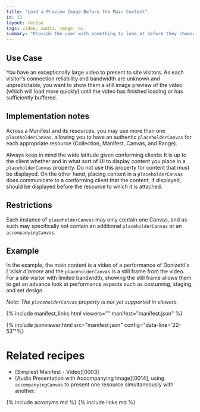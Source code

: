 ```yaml
---
title: "Load a Preview Image Before the Main Content"
id: 13
layout: recipe
tags: video, audio, image, av
summary: "Provide the user with something to look at before they choose to start interacting with the main content, and/or while they wait for it to load/buffer."
---
```


## Use Case

You have an exceptionally large video to present to site visitors. As each visitor's connection reliability and bandwidth are unknown and unpredictable, you want to show them a still image preview of the video (which will load more quickly) until the video has finished loading or has sufficiently buffered. 

## Implementation notes

Across a Manifest and its resources, you may use more than one `placeholderCanvas`, allowing you to have an authentic `placeholderCanvas` for each appropriate resource (Collection, Manifest, Canvas, and Range). 

Always keep in mind the wide latitude given conforming clients: It is up to the client whether and in what sort of UI to display content you place in a `placeholderCanvas` property. Do not use this property for content that must be displayed. On the other hand, placing content in a `placeholderCanvas` does communicate to a conforming client that the content, if displayed, should be displayed before the resource to which it is attached.

## Restrictions

Each instance of `placeholderCanvas` may only contain one Canvas, and as such may specifically not contain an additional `placeholderCanvas` or an `accompanyingCanvas`.

## Example

In the example, the main content is a video of a performance of Donizetti's _L'elisir d'amore_ and the `placeholderCanvas` is a still frame from the video. For a site visitor with limited bandwidth, showing the still frame allows them to get an advance look at performance aspects such as costuming, staging, and set design.

_Note: The `placeholderCanvas` property is not yet supported in viewers._

{% include manifest_links.html viewers="" manifest="manifest.json" %}

{% include jsonviewer.html src="manifest.json" config="data-line='22-53'"%}

# Related recipes

* [Simplest Manifest - Video][0003]
* [Audio Presentation with Accompanying Image][0014], using `accompanyingCanvas` to present one resource simultaneously with another.

{% include acronyms.md %}
{% include links.md %}

